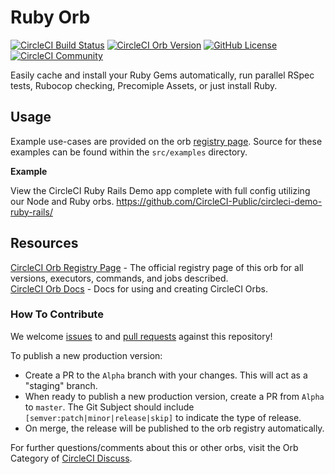 # Ruby Orb
[![CircleCI Build Status](https://circleci.com/gh/CircleCI-Public/ruby-orb.svg?style=shield "CircleCI Build Status")](https://circleci.com/gh/CircleCI-Public/ruby-orb) [![CircleCI Orb Version](https://img.shields.io/badge/endpoint.svg?url=https://badges.circleci.io/orb/circleci/ruby)](https://circleci.com/orbs/registry/orb/circleci/ruby) [![GitHub License](https://img.shields.io/badge/license-MIT-lightgrey.svg)](https://raw.githubusercontent.com/CircleCI-Public/ruby-orb/master/LICENSE) [![CircleCI Community](https://img.shields.io/badge/community-CircleCI%20Discuss-343434.svg)](https://discuss.circleci.com/c/ecosystem/orbs)

Easily cache and install your Ruby Gems automatically, run parallel RSpec tests, Rubocop checking, Precomiple Assets, or just install Ruby.


## Usage

Example use-cases are provided on the orb [registry page](https://circleci.com/orbs/registry/orb/circleci/ruby#usage-examples). Source for these examples can be found within the `src/examples` directory.

**Example**

View the CircleCI Ruby Rails Demo app complete with full config utilizing our Node and Ruby orbs.
https://github.com/CircleCI-Public/circleci-demo-ruby-rails/


## Resources

[CircleCI Orb Registry Page](https://circleci.com/orbs/registry/orb/circleci/ruby) - The official registry page of this orb for all versions, executors, commands, and jobs described.  
[CircleCI Orb Docs](https://circleci.com/docs/2.0/orb-intro/#section=configuration) - Docs for using and creating CircleCI Orbs.  

### How To Contribute

We welcome [issues](https://github.com/CircleCI-Public/ruby-orb/issues) to and [pull requests](https://github.com/CircleCI-Public/ruby-orb/pulls) against this repository!

To publish a new production version:
* Create a PR to the `Alpha` branch with your changes. This will act as a "staging" branch.
* When ready to publish a new production version, create a PR from `Alpha` to `master`. The Git Subject should include `[semver:patch|minor|release|skip]` to indicate the type of release.
* On merge, the release will be published to the orb registry automatically.

For further questions/comments about this or other orbs, visit the Orb Category of [CircleCI Discuss](https://discuss.circleci.com/c/ecosystem/orbs).
